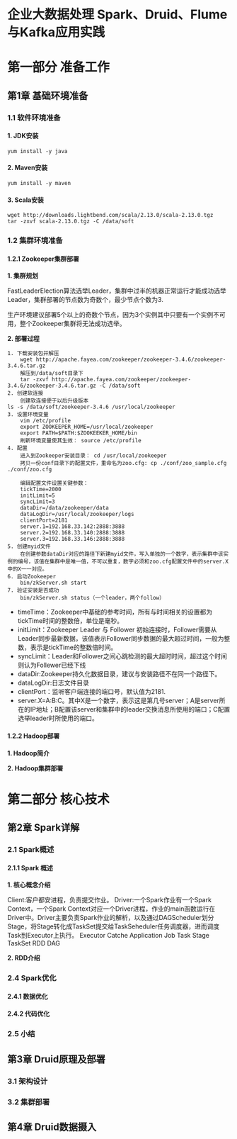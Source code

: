 # 企业大数据处理 Spark、Druid、Flume与Kafka应用实践 #

# 第一部分 准备工作 #

## 第1章 基础环境准备 ##

### 1.1 软件环境准备 ###

#### 1. JDK安装 ####

	yum install -y java

#### 2. Maven安装 ####

	yum install -y maven

#### 3. Scala安装 ####

	wget http://downloads.lightbend.com/scala/2.13.0/scala-2.13.0.tgz
	tar -zxvf scala-2.13.0.tgz -C /data/soft
### 1.2 集群环境准备 ###

#### 1.2.1 Zookeeper集群部署 ####

**1. 集群规划**

FastLeaderElection算法选举Leader，集群中过半的机器正常运行才能成功选举Leader，集群部署的节点数为奇数个，最少节点个数为3.

生产环境建议部署5个以上的奇数个节点，因为3个实例其中只要有一个实例不可用，整个Zookeeper集群将无法成功选举。

**2. 部署过程**

	1. 下载安装包并解压
		wget http://apache.fayea.com/zookeeper/zookeeper-3.4.6/zookeeper-3.4.6.tar.gz
		解压到/data/soft目录下
		tar -zxvf http://apache.fayea.com/zookeeper/zookeeper-3.4.6/zookeeper-3.4.6.tar.gz -C /data/soft
	2. 创建软连接
		创建软连接便于以后升级版本
	ls -s /data/soft/zookeeper-3.4.6 /usr/local/zookeeper
	3. 设置环境变量
		vim /etc/profile
		export ZOOKEEPER_HOME=/usr/local/zookeeper
		export PATH=$PATH:$ZOOKEEKER_HOME/bin
		刷新环境变量使其生效： source /etc/profile
	4. 配置
		进入到Zookeeper安装目录： cd /usr/local/zookeeper
		拷贝一份conf目录下的配置文件，重命名为zoo.cfg: cp ./conf/zoo_sample.cfg ./conf/zoo.cfg

		编辑配置文件设置关键参数：
		tickTime=2000
		initLimit=5
		syncLimit=3
		dataDir=/data/zookeeper/data
		dataLogDir=/usr/local/zookeeper/logs
		clientPort=2181
		server.1=192.168.33.142:2888:3888
		server.2=192.168.33.140:2888:3888
		server.3=192.168.33.146:2888:3888
	5. 创建myid文件
		在创建参数dataDir对应的路径下新建myid文件，写入单独的一个数字，表示集群中该实例的编号，该值在集群中是唯一值，不可以重复，数字必须和zoo.cfg配置文件中的server.X中的X一一对应。
	6. 启动Zookeeper
		bin/zkServer.sh start
	7. 验证安装是否成功
		bin/zkServer.sh status（一个leader，两个follow）

* timeTime：Zookeeper中基础的参考时间，所有与时间相关的设置都为tickTime时间的整数倍，单位是毫秒。
* initLimit：Zookeeper Leader 与 Follower 初始连接时，Follower需要从Leader同步最新数据，该值表示Follower同步数据的最大超过时间，一般为整数，表示是tickTime的整数倍时间。
* syncLimit：Leader和Follower之间心跳检测的最大超时时间，超过这个时间则认为Follewer已经下线
* dataDir:Zookeeper持久化数据目录，建议与安装路径不在同一个路径下。
* dataLogDir:日志文件目录
* clientPort：监听客户端连接的端口号，默认值为2181.
* server.X=A:B:C。其中X是一个数字，表示这是第几号server；A是server所在的IP地址；B配置该server和集群中的leader交换消息所使用的端口；C配置选举leader时所使用的端口。

#### 1.2.2 Hadoop部署 ####

**1. Hadoop简介**

**2. Hadoop集群部署**

# 第二部分 核心技术 #

## 第2章 Spark详解 ##

### 2.1 Spark概述 ###

#### 2.1.1 Spark 概述 ####

**1. 核心概念介绍**

Client:客户都安进程，负责提交作业。
Driver:一个Spark作业有一个Spark Context，一个Spark Context对应一个Driver进程，作业的main函数运行在Driver中。Driver主要负责Spark作业的解析，以及通过DAGScheduler划分Stage，将Stage转化成TaskSet提交给TaskSeheduler任务调度器，进而调度Task到Executor上执行。
Executor
Catche
Application
Job
Task
Stage
TaskSet
RDD
DAG

**2. RDD介绍**

### 2.4 Spark优化 ###

#### 2.4.1 数据优化 ####

#### 2.4.2 代码优化 ####

### 2.5 小结 ###

## 第3章 Druid原理及部署 ##

### 3.1 架构设计 ###

### 3.2 集群部署 ###

## 第4章 Druid数据摄入 ##

